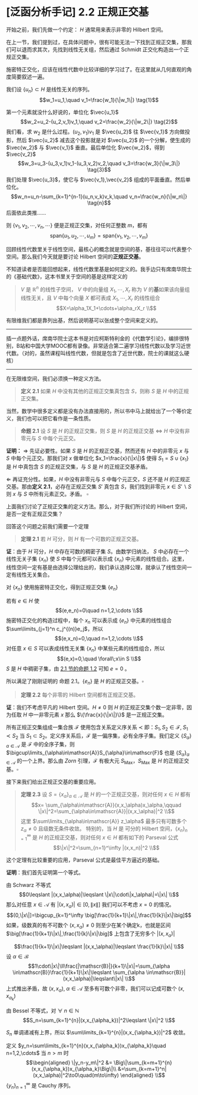# [泛函分析手记] 2.2 正规正交基

开始之前，我们先做一个约定： $H$ 通常用来表示非零的 $\mathrm{Hilbert}$ 空间。

在上一节，我们提到过，在具体问题中，很有可能无法一下找到正规正交集，那我们可以退而求其次，先找到线性无关组，然后通过 $\mathrm{Schmidt}$ 正交化构造出一个正规正交集。

施密特正交化，应该在线性代数中比较详细的学习过了。在这里就从几何直观的角度简要叙述一遍。

我们设 $\{u_n\}\subset H$ 是线性无关的序列。
$$w_1=u_1,\quad v_1=\frac{w_1}{\|w_1\|} \tag{1}$$

第一个元素就没什么好说的，单位化 $\vec{u_1}$
$$w_2=u_2-(u_2,v_1)v_1,\quad v_2=\frac{w_2}{\|w_2\|} \tag{2}$$
我们看，求 $w_2$ 是什么过程。$(u_2,v_1)v_1$ 是 $\vec{u_2}$ 往 $\vec{v_1}$ 方向做投影，然后 $\vec{u_2}$ 减去这个投影就是对 $\vec{u_2}$ 的一个分解，使生成的 $\vec{w_2}$ 与 $\vec{v_1}$ 垂直。最后单位化 $\vec{w_2}$，得到 $\vec{v_2}$ 
$$w_3=u_3-(u_3,v_1)v_1-(u_3,v_2)v_2,\quad v_3=\frac{w_3}{\|w_3\|} \tag{3}$$
我们处理 $\vec{u_3}$，使它与 $\vec{v_1},\vec{v_2}$ 组成的平面垂直。然后单位化。
$$w_n=u_n-\sum_{k=1}^{n-1}(u_n,v_k)v_k,\quad v_n=\frac{w_n}{\|w_n\|} \tag{n}$$
后面依此类推……

则 $\{v_1,v_2,\cdots,v_n,\cdots\}$ 便是正规正交集，对任何正整数 $m$，都有
$$\mathrm{span}\{u_1,u_2,\cdots,u_m\}=\mathrm{span}\{v_1,v_2,\cdots,v_m\}$$

回顾线性代数里关于线性空间，最核心的概念就是空间的基，基往往可以代表整个空间。那么我们今天就是要讨论 $\mathrm{Hilbert}$ 空间的**正规正交基**。

不知道读者是否能回想起来，线性代数里基是如何定义的。我手边只有席南华院士的《基础代数》，这本书里关于空间的基是这样定义的
> $V$ 是 $\mathbb{R}^n$ 的线性子空间， $V$ 中的向量组 $X_1,\cdots,X_r$ 称为 $V$ 的**基**如果该向量组线性无关，且 $V$ 中每个向量 $X$ 都可表成 $X_1,\cdots,X_r$ 的线性组合
> $$X=\alpha_1X_1+\cdots+\alpha_rX_r \\$$

有限维我们都是靠列出基，然后说明基可以张成整个空间来定义的。

---
插一点题外话，席南华院士这本书是对应柯斯特利金的《代数学引论》，编排很特别，B站和中国大学MOOC都有录像。非常适合第二遍学习线性代数以及学习近世代数。（对的，虽然课程叫线性代数，但就是包含了近世代数，院士的课就这么硬核）

---

在无限维空间，我们必须换一种定义方法。
> **定义 2.1** 如果 $H$ 中没有其他的正规正交集真包含 $S$，则称 $S$ 是 $H$ 中的正规正交集。

当然，数学中很多定义都是没有办法直接用的，所以书中马上就给出了一个等价定义，我们也可以把它看作是一条性质。

> **命题 2.1** 设 $S$ 是 $H$ 的正规正交集，则 $S$ 是 $H$ 的正规正交基 $\iff$ $H$ 中没有非零元与 $S$ 中每个元正交。

**证明：** $\Rightarrow$ 先证必要性。如果 $S$ 是 $H$ 的正规正交基，然而还有 $H$ 中的非零元 $x$ 与 $S$ 中每个元正交。那我们对 $x$ 做单位化 $x_1=\frac{x}{\|x\|}$ 使得 $S_1=S\cup \{x_1\}$ 是 $H$ 中真包含 $S$ 的正规正交集，与 $S$ 是 $H$ 的正规正交基矛盾。

$\Leftarrow$ 再证充分性。如果，$H$ 中没有非零元与 $S$ 中每个元正交，$S$ 还不是 $H$ 的正规正交基。那由**定义 2.1**，必存在正规正交集 $S'$ 真包含 $S$，我们找到非零元 $x\in S'\backslash S$ 则 $x$ 与 $S$ 中所有元素正交。矛盾。 $\square$

上面我们讨论了正规正交集的定义方法。那么，对于我们所讨论的 $\mathrm{Hilbert}$ 空间，是否一定有正规正交集？

回答这个问题之前我们需要一个定理

> **定理 2.1** 若 $H$ 可分，则 $H$ 有一个可数的正规正交基。

**证**：由于 $H$ 可分，$H$ 中存在可数的稠密子集 $S$。由数学归纳法， $S$ 中必存在一个线性无关子集 $\{x_n\}$ 使 $S$ 中每个元都可以表示成 $\{x_n\}$ 中元素的线性组合。这里，线性空间一定有基是由选择公理给出的，我们承认选择公理，就承认了线性空间一定有线性无关集合。

对 $\{x_n\}$ 使用施密特正交化，得到正规正交集 $\{e_n\}$

若有 $e\in H$ 使
$$(e,e_n)=0\quad n=1,2,\cdots \\$$
施密特正交化的构造过程中，每个 $x_n$ 可以表示成 $\{e_n\}$ 中元素的线性组合 $\sum\limits_{j=1}^n c_j^{(n)}e_j$，所以
$$(e,x_n)=0,\quad n=1,2,\cdots \\$$
对任意 $x\in S$ 可以表成线性无关集 $\{x_n\}$ 中某些元素的线性组合，所以
$$(e,x)=0,\quad \forall\;x\in S \\$$
$S$ 是 $H$ 中稠密子集，由 [$2.1$ 节的命题 $1.2$](https://zhuanlan.zhihu.com/p/272071139) 可知 $e=0$ 。

所以满足了刚刚证明的 命题 $2.1$。$\{e_n\}$ 是 $H$ 的正规正交基。$\square$

> **定理 2.2** 每个非零的 $\mathrm{Hilbert}$ 空间都有正规正交基。

**证**：我们不考虑平凡的 $\mathrm{Hilbert}$ 空间。$H\not = 0$ 则 $H$ 的正规正交集个数一定非零，因为任取 $H$ 中一非零元素 $x$ 那么 $\{\frac{x}{\|x\|}\}$ 是一正规正交集。

所有正规正交集组成一集合族 $\mathscr{F}$ 使用包含关系定义序关系 $\prec$ 即：$S_1,S_2\in \mathscr{F}, \; S_1\prec S_2$ 当 $S_1\subset S_2$。定义序关系后，$\mathscr{F}$ 是一偏序集，必有全序子集。我们定义 $\{S_\alpha\}_{\alpha\in \mathscr{A}}$ 是 $\mathscr{F}$ 中的全序子集，则 $\bigcup\limits_{\alpha\in\mathscr{A}}S_{\alpha}\in\mathscr{F}$ 也是 $\{S_\alpha\}_{\alpha\in \mathscr{A}}$ 的一个上界。那么由 $Zorn$ 引理，$\mathscr{F}$ 有极大元 $S_{\mathrm{Max}}$，$S_{\mathrm{Max}}$ 是 $H$ 的正规正交基。$\square$

接下来我们给出正规正交基的重要应用。

> **定理 2.3** 设 $S=\{x_\alpha\}_{\alpha\in\mathscr{A}}$ 是 $H$ 的一个正规正交基，则对任何 $x\in H$ 都有
> $$x= \sum_{\alpha\in\mathscr{A}}(x,x_\alpha)x_\alpha,\qquad \|x\|^2=\sum_{\alpha\in\mathscr{A}}|(x,x_\alpha)|^2 \\$$
> 这里 $\sum\limits_{\alpha\in\mathscr{A}} z_\alpha$ 最多只有可数多个 $z_\alpha \not = 0$ 且级数无条件收敛。
> 特别的，当 $H$ 是 可分的 $\mathrm{Hilbert}$ 空间，$\{x_n\}_{n=1}^\infty$ 是 $H$ 的正规正交基，则对任何 $x\in H$ 都有如下的 $\mathrm{Parseval}$ 公式
> $$\|x\|^2=\sum_{n=1}^\infty |(x,x_n)|^2 \\$$

这个定理有比较重要的应用，$\mathrm{Parseval}$ 公式是最佳平方逼近的基础。

**证明**：我们首先证明第一个等式。

由 $\mathrm{Schwarz}$ 不等式
$$0\leqslant |(x,x_\alpha)|\leqslant \|x\|\cdot\|x_\alpha\|=\|x\| \\$$
那么对任意 $x\in\mathscr{A}$ 有 $|(x,x_\alpha)|\in[0,\|x\|]$
我们可以不考虑 $x=0$ 的情况。
$$(0,\|x\|]=\bigcup_{k=1}^\infty \big[\frac{1}{k+1}\|x\|,\frac{1}{k}\|x\|\big]$$
如果，级数真的有不可数个 $(x,x_\alpha)\not = 0$ 则至少在某个确定k，也就是区间 $\big[\frac{1}{k+1}\|x\|,\frac{1}{k}\|x\|\big]$ 上包含了无穷多个 $|(x,x_\alpha)|$

$$\frac{1}{k+1}\|x\|\leqslant |(x,x_\alpha)|\leqslant \frac{1}{k}\|x\| \\$$ 
设 $\alpha \in\mathscr{B}$
$$1\cdot\|x\|\ll\frac{|\mathscr{B}|}{k+1}\|x\|=\sum_{\alpha \in\mathscr{B}}\frac{1}{k+1}\|x\|\leqslant \sum_{\alpha \in\mathscr{B}}|(x,x_\alpha)|\leqslant\|x\| \\$$
上式推出矛盾，故 $(x,x_\alpha),\;\alpha\in\mathscr{A}$ 至多有可数个非零，我们可以记成可数个 $(x,x_{\alpha_k})$

由 $\mathrm{Bessel}$ 不等式，对 $\forall\;n\in\mathbb{N}$
$$S_n=\sum_{k=1}^{n}|(x,x_{\alpha_k})|^2\leqslant \|x\|^2 \\$$

$S_n$ 单调递减有上界，所以 $\sum\limits_{k=1}^{n}|(x,x_{\alpha_k})|^2$ 收敛。

定义 $y_n=\sum\limits_{k=1}^{n}(x,x_{\alpha_k})x_{\alpha_k}\quad n=1,2,\cdots$ 当 $n>m$ 时
$$\begin{aligned}
\|y_n-y_m\|^2 &= \Big\|\sum_{k=m+1}^{n}(x,x_{\alpha_k})x_{\alpha_k}\Big\|\\ &=\sum_{k=m+1}^n|(x,x_\alpha)|^2\to0\quad(m\to\infty)
\end{aligned} \\$$
$\{y_n\}_{n=1}^\infty$ 是 $\mathrm{Cauchy}$ 序列。